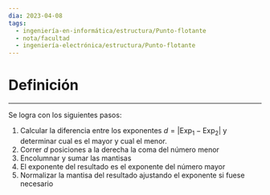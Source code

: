 ```yaml
---
dia: 2023-04-08
tags:
  - ingeniería-en-informática/estructura/Punto-flotante
  - nota/facultad
  - ingeniería-electrónica/estructura/Punto-flotante
---
```

# Definición
---
Se logra con los siguientes pasos:
1) Calcular la diferencia entre los exponentes $d = |\text{Exp}_1 - \text{Exp}_2|$ y determinar cual es el mayor y cual el menor.
2) Correr $d$ posiciones a la derecha la coma del número menor
3) Encolumnar y sumar las mantisas
4) El exponente del resultado es el exponente del número mayor
5) Normalizar la mantisa del resultado ajustando el exponente si fuese necesario